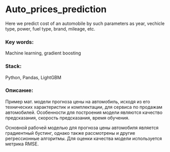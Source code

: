 # Auto_prices_prediction
Here we predict cost of an automobile by such parameters as year, vechicle type, power, fuel type, brand, mileage, etc.


### Key words:
Machine learning, gradient boosting

### Stack:
Python, Pandas, LightGBM


### Описание:

Пример мат. модели прогноза цены на автомобиль, исходя из его технических характеристик и комплектации, для сервиса по продажам автомобилей.
Особенности для построения модели являются качество предсказания, скорость предсказания, время обучения.

Основной рабочей моделью для прогноза цены автомобиля является градиентный бустинг, однако также рассмотрены и другие регрессионные алгоритмы. Для оценки качества модели используется метрика RMSE.
